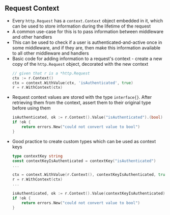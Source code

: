 ## Request Context

- Every `http.Request` has a `context.Context` object embedded in it, which can be used to store information during the lifetime of the request
- A common use-case for this is to pass information between middleware and other handlers
- This can be used to check if a user is authenticated-and-active once in some middleware, and if they are, then make this information available to all other middleware and handlers
- Basic code for adding information to a request's context - create a new copy of the `http.Request` object, decorated with the new context
    ```go
    // given that r is a *http.Request
    ctx := r.Context()
    ctx = context.WithValue(ctx, 'isAuthenticated', true)
    r = r.WithContext(ctx)
    ```
- Request context values are stored with the type `interface{}`. After retrieving them from the context, assert them to their original type before using them
    ```go
    isAuthenticated, ok := r.Context().Value("isAuthenticated").(bool)
    if !ok {
        return errors.New("could not convert value to bool")
    }
    ```
- Good practice to create custom types which can be used as context keys
    ```go
    type contextKey string
    const contextKeyIsAuthenticated = contextKey("isAuthenticated")
    ...

    ctx = context.WithValue(r.Context(), contextKeyIsAuthenticated, true)
    r = r.WithContext(ctx)
    ...

    isAuthenticated, ok := r.Context().Value(contextKeyIsAuthenticated).(bool)
    if !ok {
        return errors.New("could not convert value to bool")
    }
    ```
